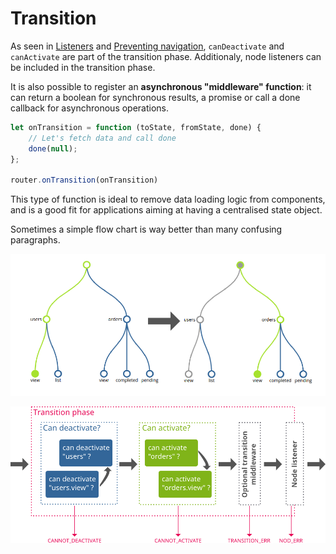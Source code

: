 # Transition

As seen in [Listeners](/docs/listeners.html) and [Preventing navigation](/docs/listeners), `canDeactivate`
and `canActivate` are part of the transition phase. Additionaly, node listeners can be included in the transition phase.

It is also possible to register an __asynchronous "middleware" function__: it can return a boolean for synchronous results, a promise or call
a done callback for asynchronous operations.

```javascript
let onTransition = function (toState, fromState, done) {
    // Let's fetch data and call done
    done(null);
};

router.onTransition(onTransition)
```

This type of function is ideal to remove data loading logic from components, and is a good fit
for applications aiming at having a centralised state object.

Sometimes a simple flow chart is way better than many confusing paragraphs.

![Going from 'users.view' to 'orders.view'](/img/flow-graph.png)

![Transition flow chart](/img/flow-transition.png)
